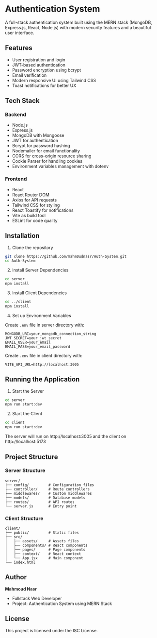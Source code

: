 # Authentication System

A full-stack authentication system built using the MERN stack (MongoDB, Express.js, React, Node.js) with modern security features and a beautiful user interface.

## Features

- User registration and login
- JWT-based authentication
- Password encryption using bcrypt
- Email verification
- Modern responsive UI using Tailwind CSS
- Toast notifications for better UX

## Tech Stack

### Backend
- Node.js
- Express.js
- MongoDB with Mongoose
- JWT for authentication
- Bcrypt for password hashing
- Nodemailer for email functionality
- CORS for cross-origin resource sharing
- Cookie Parser for handling cookies
- Environment variables management with dotenv

### Frontend
- React
- React Router DOM
- Axios for API requests
- Tailwind CSS for styling
- React Toastify for notifications
- Vite as build tool
- ESLint for code quality

## Installation

1. Clone the repository
```bash
git clone https://github.com/mahm0udnasr/Auth-System.git
cd Auth-System
```

2. Install Server Dependencies
```bash
cd server
npm install
```

3. Install Client Dependencies
```bash
cd ../client
npm install
```

4. Set up Environment Variables
   
Create `.env` file in server directory with:
```
MONGODB_URI=your_mongodb_connection_string
JWT_SECRET=your_jwt_secret
EMAIL_USER=your_email
EMAIL_PASS=your_email_password
```

Create `.env` file in client directory with:
```
VITE_API_URL=http://localhost:3005
```

## Running the Application

1. Start the Server
```bash
cd server
npm run start:dev
```

2. Start the Client
```bash
cd client
npm run start:dev
```

The server will run on http://localhost:3005 and the client on http://localhost:5173

## Project Structure

### Server Structure
```
server/
├── config/         # Configuration files
├── controller/     # Route controllers
├── middlewares/    # Custom middlewares
├── models/         # Database models
├── routes/         # API routes
└── server.js       # Entry point
```

### Client Structure
```
client/
├── public/         # Static files
├── src/
│   ├── assets/     # Assets files
│   ├── components/ # React components
│   ├── pages/      # Page components
│   ├── context/    # React context
│   └── App.jsx     # Main component
└── index.html
```

## Author

**Mahmoud Nasr**
- Fullstack Web Developer
- Project: Authentication System using MERN Stack

## License

This project is licensed under the ISC License.
